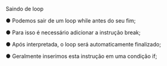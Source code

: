 Saindo de loop

● Podemos sair de um loop while antes do seu fim;

● Para isso é necessário adicionar a instrução break;

● Após interpretada, o loop será automaticamente finalizado;

● Geralmente inserimos esta instrução em uma condição if;